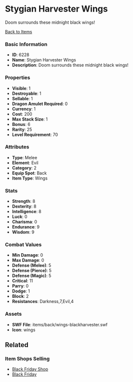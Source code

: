 # Stygian Harvester Wings

Doom surrounds these midnight black wings!

[Back to Items](../items.md)

### Basic Information

- **ID**: 6228
- **Name**: Stygian Harvester Wings
- **Description**: Doom surrounds these midnight black wings!

### Properties

- **Visible**: 1
- **Destroyable**: 1
- **Sellable**: 1
- **Dragon Amulet Required**: 0
- **Currency**: 1
- **Cost**: 200
- **Max Stack Size**: 1
- **Bonus**: 6
- **Rarity**: 25
- **Level Requirement**: 70

### Attributes

- **Type**: Melee
- **Element**: Evil
- **Category**: 2
- **Equip Spot**: Back
- **Item Type**: Wings

### Stats

- **Strength**: 8
- **Dexterity**: 8
- **Intelligence**: 8
- **Luck**: 0
- **Charisma**: 0
- **Endurance**: 9
- **Wisdom**: 9

### Combat Values

- **Min Damage**: 0
- **Max Damage**: 0
- **Defense (Melee)**: 5
- **Defense (Pierce)**: 5
- **Defense (Magic)**: 5
- **Critical**: 11
- **Parry**: 0
- **Dodge**: 1
- **Block**: 2
- **Resistances**: Darkness,7,Evil,4

### Assets

- **SWF File**: items/back/wings-blackharvester.swf
- **Icon**: wings

## Related

### Item Shops Selling

- [Black Friday Shop](../item-shops/239-black-friday-shop.md)
- [Black Friday](../item-shops/477-black-friday.md)

